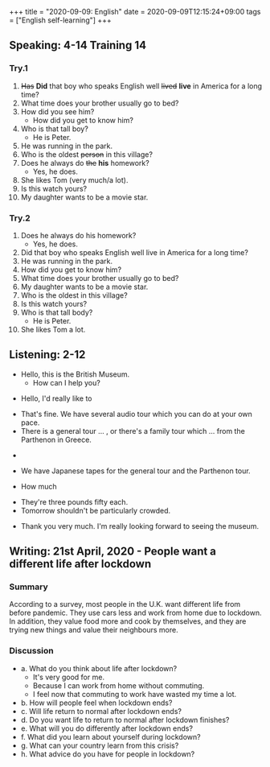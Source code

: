 +++
title =  "2020-09-09: English"
date = 2020-09-09T12:15:24+09:00
tags = ["English self-learning"]
+++

## Speaking: 4-14 Training 14

### Try.1

1. ~~Has~~ **Did** that boy who speaks English well ~~lived~~ **live** in America for a long time?
2. What time does your brother usually go to bed?
3. How did you see him?
    - How did you get to know him?
4. Who is that tall boy?
    - He is Peter.
5. He was running in the park.
6. Who is the oldest ~~person~~ in this village?
7. Does he always do ~~the~~ **his** homework?
    - Yes, he does.
8. She likes Tom (very much/a lot).
9. Is this watch yours?
10. My daughter wants to be a movie star.

### Try.2

1. Does he always do his homework?
    - Yes, he does.
2. Did that boy who speaks English well live in America for a long time?
3. He was running in the park.
4. How did you get to know him?
5. What time does your brother usually go to bed?
6. My daughter wants to be a movie star.
7. Who is the oldest in this village?
8. Is this watch yours?
9. Who is that tall body?
    - He is Peter.
10. She likes Tom a lot.

## Listening: 2-12

+ Hello, this is the British Museum.
    - How can I help you?
* Hello, I'd really like to 
+ That's fine. We have several audio tour which you can do at your own pace.
+ There is a general tour ... , or there's a family tour which ... from the Parthenon in Greece.
* 
+ We have Japanese tapes for the general tour and the Parthenon tour.
* How much
+ They're three pounds fifty each.
+ Tomorrow shouldn't be particularly crowded.

* Thank you very much. I'm really looking forward to seeing the museum.

## Writing: 21st April, 2020 - People want a different life after lockdown

### Summary

According to a survey, most people in the U.K. want different life from before pandemic.
They use cars less and work from home due to lockdown.
In addition, they value food more and cook by themselves, and
they are trying new things and value their neighbours more.

### Discussion

* a. What do you think about life after lockdown?
    - It's very good for me.
    - Because I can work from home without commuting.
    - I feel now that commuting to work have wasted my time a lot.
* b. How will people feel when lockdown ends?
* c. Will life return to normal after lockdown ends?
* d. Do you want life to return to normal after lockdown finishes?
* e. What will you do differently after lockdown ends?
* f. What did you learn about yourself during lockdown?
* g. What can your country learn from this crisis?
* h. What advice do you have for people in lockdown?
